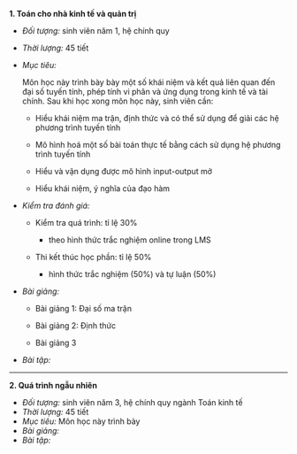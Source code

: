 **1. Toán cho nhà kinh tế và quản trị**

- *Đối tượng:* sinh viên năm 1, hệ chính quy

- *Thời lượng:* 45 tiết

- *Mục tiêu:* 

	Môn học này trình bày bày một số khái niệm và kết quả liên quan đến đại số tuyến tính, phép tính vi phân và ứng dụng trong kinh tế và tài chính. Sau khi học xong môn học này, sinh viên cần:
    
    - Hiểu khái niệm ma trận, định thức và có thể sử dụng để giải các hệ phương trình tuyến tính
    
    - Mô hình hoá một số bài toán thực tế bằng cách sử dụng hệ phương trình tuyến tính 
    
    - Hiểu và vận dụng được mô hình input-output mở
    
    - Hiểu khái niệm, ý nghĩa của đạo hàm
    
- *Kiểm tra đánh giá:*

	- Kiểm tra quá trình: tỉ lệ 30% 
    
    	- theo hình thức trắc nghiệm online trong LMS
    
    - Thi kết thúc học phần: tỉ lệ 50% 
    
    	- hình thức trắc nghiệm (50%) và tự luận (50%)
    
- *Bài giảng:*
	
    - Bài giảng 1: Đại số ma trận 
    
    - Bài giảng 2: Định thức
    
    - Bài giảng 3
    
- *Bài tập:*

---------
**2. Quá trình ngẫu nhiên**

- *Đối tượng:* sinh viên năm 3, hệ chính quy ngành Toán kinh tế
- *Thời lượng:* 45 tiết
- *Mục tiêu:* Môn học này trình bày
- *Bài giảng:*
- *Bài tập:*
